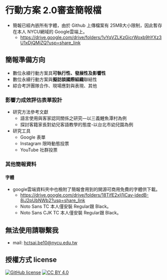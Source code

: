 # 行動方案 2.0審查簡報檔
- 簡報已經內嵌所有字體，由於 Github 上傳檔案有 25MB大小限制，因此暫存在本人 NYCU網域的 Google雲端上。
  - https://drive.google.com/drive/folders/1vYqVZLKzGicrWoxb9hYXz3U1xDjQMjZQ?usp=share_link
## 簡報準備方向
  - 數位永續行動方案具**可執行性、發展性及影響性**
  - 數位永續行動方案與**擬訪談國際組織**聯結性
  - 綜合考評團隊合作、現場應對與表現、其他
  
### 影響力成效評估表單設計
- 研究方法參考文獻
  - 語言使用與客家認同關係之研究—以三義鯉魚潭村為例
  - 探討客籍家長對幼兒客語教學的態度-以台北市幼兒園為例
- 研究工具 
  - Google 表單
  - Instagram 限時動態投票
  - YouTube 社群投票
  
### 其他簡報資料
#### 字體
- google雲端資料夾中也檢附了簡報會用到的開源可商用免費的字體供下載。
  - https://drive.google.com/drive/folders/18TifE2xlj1jCav-jdedB-8iJ2pUbNWb2?usp=share_link
  - Noto Sans TC 本人僅安裝 Regular跟 Black。
  - Noto Sans CJK TC 本人僅安裝 Regular跟 Black。
## 無法使用請聯繫我
- mail: hctsai.be10@nycu.edu.tw
## 授權方式 license
[![GitHub license](https://img.shields.io/badge/license-MIT-blue.svg)](https://raw.githubusercontent.com/kkdai/youtube/master/LICENSE)
[![CC BY 4.0](https://img.shields.io/badge/License-CC%20BY%204.0-lightgrey.svg)](http://creativecommons.org/licenses/by/4.0/)
